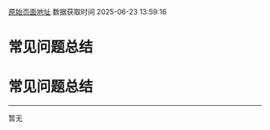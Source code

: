 [原始页面地址](https://docs.ekuaibao.com/docs/open-api/pay/question-answer)
数据获取时间 2025-06-23 13:59:16

# 常见问题总结

# 常见问题总结  
  
* * *

暂无
